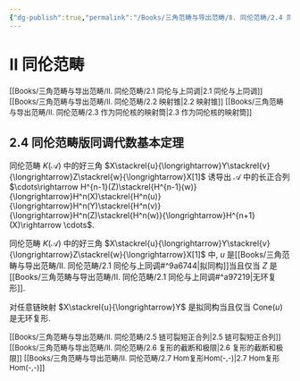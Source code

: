 ```yaml
---
{"dg-publish":true,"permalink":"/Books/三角范畴与导出范畴/Ⅱ. 同伦范畴/2.4 同伦范畴版同调代数基本定理/","dgPassFrontmatter":true,"created":"2024-08-04T20:24:34.998+08:00","updated":"2024-08-16T20:50:45.802+08:00"}
---
```


# Ⅱ 同伦范畴

<font size="2"> [[Books/三角范畴与导出范畴/Ⅱ. 同伦范畴/2.1 同伦与上同调\|2.1 同伦与上同调]]   </font>
<font size="2"> [[Books/三角范畴与导出范畴/Ⅱ. 同伦范畴/2.2 映射锥\|2.2 映射锥]]   </font>
<font size="2"> [[Books/三角范畴与导出范畴/Ⅱ. 同伦范畴/2.3 作为同伦核的映射筒\|2.3 作为同伦核的映射筒]]   </font>
## 2.4 同伦范畴版同调代数基本定理

同伦范畴 $K(\mathcal{A})$ 中的好三角 $X\stackrel{u}{\longrightarrow}Y\stackrel{v}{\longrightarrow}Z\stackrel{w}{\longrightarrow}X[1]$ 诱导出 $\mathcal{A}$ 中的长正合列  $\cdots\rightarrow H^{n-1}(Z)\stackrel{H^{n-1}(w)}{\longrightarrow}H^n(X)\stackrel{H^n(u)}{\longrightarrow}H^n(Y)\stackrel{H^n(v)}{\longrightarrow}H^n(Z)\stackrel{H^n(w)}{\longrightarrow}H^{n+1}(X)\rightarrow \cdots$.

同伦范畴 $K(\mathcal{A})$ 中的好三角 $X\stackrel{u}{\longrightarrow}Y\stackrel{v}{\longrightarrow}Z\stackrel{w}{\longrightarrow}X[1]$ 中, $u$ 是[[Books/三角范畴与导出范畴/Ⅱ. 同伦范畴/2.1 同伦与上同调#^9a6744\|拟同构]]当且仅当 $Z$ 是[[Books/三角范畴与导出范畴/Ⅱ. 同伦范畴/2.1 同伦与上同调#^a97219\|无环复形]].

对任意链映射 $X\stackrel{u}{\longrightarrow}Y$ 是拟同构当且仅当 $\mathrm{Cone}(u)$ 是无环复形.

<font size="2"> [[Books/三角范畴与导出范畴/Ⅱ. 同伦范畴/2.5 链可裂短正合列\|2.5 链可裂短正合列]]   </font>
<font size="2"> [[Books/三角范畴与导出范畴/Ⅱ. 同伦范畴/2.6 复形的截断和极限\|2.6 复形的截断和极限]]   </font>
<font size="2"> [[Books/三角范畴与导出范畴/Ⅱ. 同伦范畴/2.7 Hom复形Hom(-,-)\|2.7 Hom复形Hom(-,-)]]   </font>
